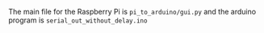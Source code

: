 The main file for the Raspberry Pi is `pi_to_arduino/gui.py` and the arduino program is `serial_out_without_delay.ino`
